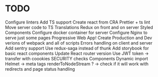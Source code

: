 # TODO
Configure linters
Add TS support
Create react from CRA
Prettier + ts lint
Move server code to TS
Translations
Redux on front and on server
Styled Components
Configure docker container for server
Configure Nginx to serve just some pages
Progressive Web App!
Create Production and Dev verions of webpack and all of scripts
Errors handling on client and server
Add sentry support
Use redux-saga instead of thunk
Add storybook for basic react components
Update React router version
Use JWT token -> transfer with coookies
SECURITY checks
Components Dynamic import
Helmet -> meta tags
renderToNodeStream ? -> check if it will work with redirects and page status handling
